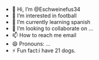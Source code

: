 - 👋 Hi, I’m @Eschweinefus34
- 👀 I’m interested in football
- 🌱 I’m currently learning spanish
- 💞️ I’m looking to collaborate on ...
- 📫 How to reach me email
- 😄 Pronouns: ...
- ⚡ Fun fact:i have 21 dogs.

<!---
Eschweinefus34/Eschweinefus34 is a ✨ special ✨ repository because its `README.md` (this file) appears on your GitHub profile.
You can click the Preview link to take a look at your changes.
--->
